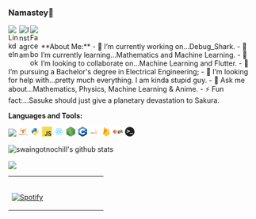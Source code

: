 ### Namastey🙏 

<a href="https://www.linkedin.com/in/snroshan/">
  <img align="left" alt="LinkdeIn" width="22px" src="https://cdn.jsdelivr.net/npm/simple-icons@v3/icons/linkedin.svg" />
</a>
<a href="https://www.instagram.com/_snroshan/">
  <img align="left" alt="Instagram" width="22px" src="https://cdn.jsdelivr.net/npm/simple-icons@v3/icons/instagram.svg" />
</a>
<a href="https://www.facebook.com/roshan.swain.980/">
  <img align="left" alt="Facebook" width="22px" src="https://cdn.jsdelivr.net/npm/simple-icons@v3/icons/facebook.svg" />
</a>

</br>
</br>
**About Me:**
- 🔭 I’m currently working on...Debug_Shark.
- 🌱 I’m currently learning...Mathematics and Machine Learning.
- 👯 I’m looking to collaborate on...Machine Learning and Flutter.
- 💼 I’m pursuing a Bachelor's degree in Electrical Engineering;
- 🤔 I’m looking for help with...pretty much everything. I am kinda stupid guy.
- 💬 Ask me about...Mathematics, Physics, Machine Learning & Anime.
- ⚡ Fun fact:...Sasuke should just give a planetary devastation to Sakura.

**Languages and Tools:**  

<code><img height="20" src="https://pytorch.org/assets/images/pytorch-logo.png"></code>
<code><img height="20" src="https://raw.githubusercontent.com/github/explore/80688e429a7d4ef2fca1e82350fe8e3517d3494d/topics/tensorflow/tensorflow.png"></code>
<code><img height="20" src="https://raw.githubusercontent.com/github/explore/80688e429a7d4ef2fca1e82350fe8e3517d3494d/topics/python/python.png"></code>
<code><img height="20" src="https://raw.githubusercontent.com/github/explore/80688e429a7d4ef2fca1e82350fe8e3517d3494d/topics/javascript/javascript.png"></code>
<code><img height="20" src="https://raw.githubusercontent.com/github/explore/80688e429a7d4ef2fca1e82350fe8e3517d3494d/topics/react/react.png"></code>
<code><img height="20" src="https://raw.githubusercontent.com/github/explore/80688e429a7d4ef2fca1e82350fe8e3517d3494d/topics/nodejs/nodejs.png"></code>
<code><img height="20" src="https://raw.githubusercontent.com/github/explore/80688e429a7d4ef2fca1e82350fe8e3517d3494d/topics/cpp/cpp.png"></code>
<code><img height="20" src="https://raw.githubusercontent.com/github/explore/80688e429a7d4ef2fca1e82350fe8e3517d3494d/topics/mysql/mysql.png"></code>
<code><img height="20" src="https://raw.githubusercontent.com/github/explore/80688e429a7d4ef2fca1e82350fe8e3517d3494d/topics/firebase/firebase.png"></code>
<code><img height="20" src="https://raw.githubusercontent.com/github/explore/80688e429a7d4ef2fca1e82350fe8e3517d3494d/topics/git/git.png"></code>
<code><img height="20" src="https://raw.githubusercontent.com/github/explore/80688e429a7d4ef2fca1e82350fe8e3517d3494d/topics/terminal/terminal.png"></code>


![swaingotnochill's github stats](https://github-readme-stats.vercel.app/api?username=swaingotnochill&show_icons=true&hide_border=true)

  <img align="center" src="https://github-readme-stats.vercel.app/api/top-langs/?username=swaingotnochill&hide=html,css&layout=compact" />


<table width="80%"> 
  <tr>
  <td width="40%">
      
&nbsp; <br> [![Spotify](https://novatorem.vercel.app/api/spotify)](https://open.spotify.com/playlist/37i9dQZF1DX6XceWZP1znY)

  </td>
  </table>

[//]: <> (The `&nbsp;` is to have Aphelion take up more space)

